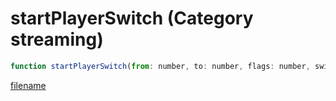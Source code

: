 # startPlayerSwitch (Category streaming)

```js
function startPlayerSwitch(from: number, to: number, flags: number, switchType: number): void
```

[filename](startPlayerSwitch_m.md ':include')